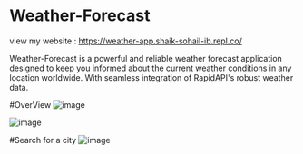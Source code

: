 # Weather-Forecast

 view my website : https://weather-app.shaik-sohail-ib.repl.co/          
 
 Weather-Forecast is a powerful and reliable weather forecast application designed to keep you informed about the current weather conditions in
 any location worldwide. With seamless integration of RapidAPI's robust weather data.
 
 #OverView
 ![image](https://github.com/sohail-7/Weather-Forecast/assets/118377800/aa6d0b63-9f60-431a-a4ce-ec785340740f)


![image](https://github.com/sohail-7/Weather-Forecast/assets/118377800/016caabc-f631-44d1-b6f8-83674ac33892)

#Search for a city
![image](https://github.com/sohail-7/Weather-Forecast/assets/118377800/db615e27-fbe0-4ffc-a1d9-6af16dfbe84f)

